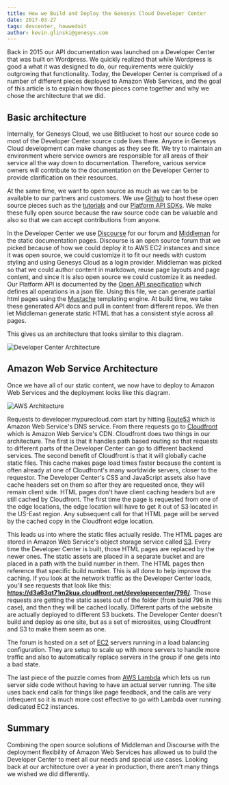```yaml
---
title: How we Build and Deploy the Genesys Cloud Developer Center
date: 2017-03-27
tags: devcenter, howwedoit
author: kevin.glinski@genesys.com
---
```


Back in 2015 our API documentation was launched on a Developer Center that was built on Wordpress. We quickly realized that while Wordpress is good a what it was designed to do, our requirements were quickly outgrowing that functionality. Today, the Developer Center is comprised of a number of different pieces deployed to Amazon Web Services, and the goal of this article is to explain how those pieces come together and why we chose the architecture that we did.

## Basic architecture

Internally, for Genesys Cloud, we use BitBucket to host our source code so most of the Developer Center source code lives there. Anyone in Genesys Cloud development can make changes as they see fit. We try to maintain an environment where service owners are responsible for all areas of their service all the way down to documentation. Therefore, various service owners will contribute to the documentation on the Developer Center to provide clarification on their resources.

At the same time, we want to open source as much as we can to be available to our partners and customers. We use [Github](https://github.com/mypurecloud/) to host these open source pieces such as the [tutorials](https://developer.mypurecloud.com/api/tutorials.html) and our [Platform API SDKs](https://developer.mypurecloud.com/api/rest/client-libraries/). We make these fully open source because the raw source code can be valuable and also so that we can accept contributions from anyone.

In the Developer Center we use [Discourse](https://www.discourse.org/) for our forum and [Middleman](https://middlemanapp.com/) for the static documentation pages. Discourse is an open source forum that we picked because of how we could deploy it to AWS EC2 instances and since it was open source, we could customize it to fit our needs with custom styling and using Genesys Cloud as a login provider. Middleman was picked so that we could author content in markdown, reuse page layouts and page content, and since it is also open source we could customize it as needed. Our Platform API is documented by the [Open API specification](https://www.openapis.org/) which defines all operations in a json file. Using this file, we can generate partial html pages using the [Mustache](https://mustache.github.io/) templating engine. At build time, we take these generated API docs and pull in content from different repos. We then let Middleman generate static HTML that has a consistent style across all pages.

 This gives us an architecture that looks similar to this diagram.

![Developer Center Architecture](highlevelarchitecture.png "Developer Center Architecture")

## Amazon Web Service Architecture

Once we have all of our static content, we now have to deploy to Amazon Web Services and the deployment looks like this diagram.

![AWS Architecture](aws.png "AWS Architecture")

Requests to developer.mypurecloud.com start by hitting [Route53](https://aws.amazon.com/route53/) which is Amazon Web Service's DNS service. From there requests go to [Cloudfront](https://aws.amazon.com/cloudfront/) which is Amazon Web Service's CDN. Cloudfront does two things in our architecture. The first is that it handles path based routing so that requests to different parts of the Developer Center can go to different backend services. The second benefit of Cloudfront is that it will globally cache static files. This cache makes page load times faster because the content is often already at one of Cloudfront's many worldwide servers, closer to the requestor. The Developer Center's CSS and JavaScript assets also have cache headers set on them so after they are requested once, they will remain client side. HTML pages don't have client caching headers but are still cached by Cloudfront. The first time the page is requested from one of the edge locations, the edge location will have to get it out of S3 located in the US-East region. Any subsequent call for that HTML page will be served by the cached copy in the Cloudfront edge location.

This leads us into where the static files actually reside. The HTML pages are stored in Amazon Web Service's object storage service called [S3](https://aws.amazon.com/s3/). Every time the Developer Center is built, those HTML pages are replaced by the newer ones. The static assets are placed in a separate bucket and are placed in a path with the build number in them. The HTML pages then reference that specific build number. This is all done to help improve the caching. If you look at the network traffic as the Developer Center loads, you'll see requests that look like this: **https://d3a63qt71m2kua.cloudfront.net/developercenter/796/**. Those requests are getting the static assets out of the folder (from build 796 in this case), and then they will be cached locally. Different parts of the website are actually deployed to different S3 buckets. The Developer Center doesn't build and deploy as one site, but as a set of microsites, using Cloudfront and S3 to make them seem as one.

The forum is hosted on a set of [EC2](https://aws.amazon.com/ec2/) servers running in a load balancing configuration. They are setup to scale up with more servers to handle more traffic and also to automatically replace servers in the group if one gets into a bad state.

The last piece of the puzzle comes from [AWS Lambda](https://aws.amazon.com/lambda/) which lets us run server side code without having to have an actual server running. The site uses back end calls for things like page feedback, and the calls are very infrequent so it is much more cost effective to go with Lambda over running dedicated EC2 instances.

## Summary

Combining the open source solutions of Middleman and Discourse with the deployment flexibility of Amazon Web Services has allowed us to build the Developer Center to meet all our needs and special use cases. Looking back at our architecture over a year in production, there aren't many things we wished we did differently.
